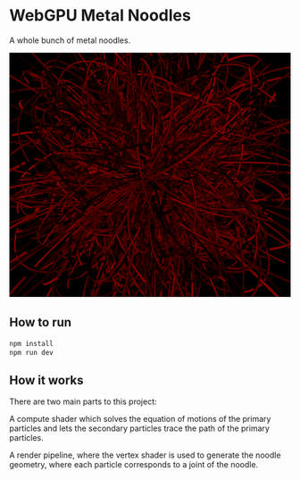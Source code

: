 # WebGPU Metal Noodles

A whole bunch of metal noodles.

![Noodles](image.png)


## How to run

```
npm install
npm run dev
```

## How it works

There are two main parts to this project:

A compute shader which solves the equation of motions of the primary particles and lets the secondary particles trace the path of the primary particles.

A render pipeline, where the vertex shader is used to generate the noodle geometry, where each particle corresponds to a joint of the noodle.